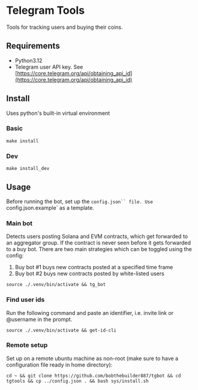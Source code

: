 # Telegram Tools

Tools for tracking users and buying their coins.

## Requirements

- Python3.12
- Telegram user API key. See [https://core.telegram.org/api/obtaining_api_id](https://core.telegram.org/api/obtaining_api_id)

## Install

Uses python's built-in virtual environment

### Basic

```{bash}
make install
```

### Dev

```{bash}
make install_dev
```

## Usage

Before running the bot, set up the `config.json`` file. Use `config.json.example` as a template.

### Main bot

Detects users posting Solana and EVM contracts, which get forwarded to an aggregator group. If the contract is never seen before it gets forwarded to a buy bot. There are two main strategies which can be toggled using the config:

1. Buy bot #1 buys new contracts posted at a specified time frame
2. Buy bot #2 buys new contracts posted by white-listed users

```{bash}
source ./.venv/bin/activate && tg_bot
```

### Find user ids

Run the following command and paste an identifier, i.e. invite link or @username in the prompt.

```{bash}
source ./.venv/bin/activate && get-id-cli
```

### Remote setup

Set up on a remote ubuntu machine as non-root (make sure to have a configuration file ready in home directory):

```{bash}
cd ~ && git clone https://github.com/bobthebuilder887/tgbot && cd tgtools && cp ../config.json . && bash sys/install.sh
```
